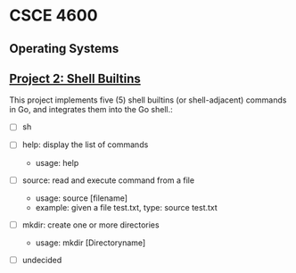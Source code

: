 # CSCE 4600
## **Operating Systems**

## [Project 2: Shell Builtins](https://github.com/aminaopio/CSCE4600-Project2/tree/main/Project2)


This project implements five (5) shell builtins (or shell-adjacent) commands in Go, and integrates them into the Go shell.:
- [ ] sh
- [ ] help: display the list of commands
	+ usage: help
- [ ] source: read and execute command from a file
	+ usage: source [filename]
	+ example: given a file test.txt, type: source test.txt
- [ ] mkdir: create one or more directories
	+ usage: mkdir [Directoryname]
- [ ] undecided

 
